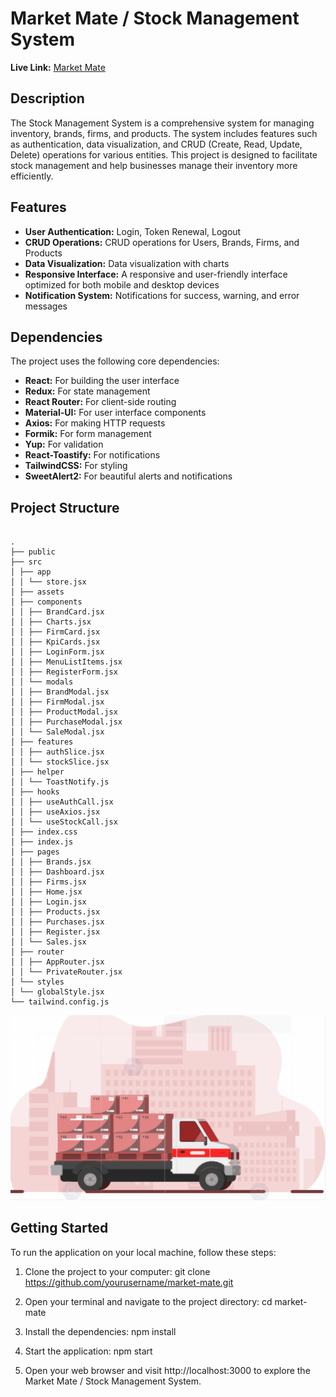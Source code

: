 # Market Mate / Stock Management System

**Live Link:** [Market Mate](https://market-mate-mfy.vercel.app/)

## Description
The Stock Management System is a comprehensive system for managing inventory, brands, firms, and products. The system includes features such as authentication, data visualization, and CRUD (Create, Read, Update, Delete) operations for various entities. This project is designed to facilitate stock management and help businesses manage their inventory more efficiently.

## Features
- **User Authentication:** Login, Token Renewal, Logout
- **CRUD Operations:** CRUD operations for Users, Brands, Firms, and Products
- **Data Visualization:** Data visualization with charts
- **Responsive Interface:** A responsive and user-friendly interface optimized for both mobile and desktop devices
- **Notification System:** Notifications for success, warning, and error messages

## Dependencies

The project uses the following core dependencies:
- **React:** For building the user interface
- **Redux:** For state management
- **React Router:** For client-side routing
- **Material-UI:** For user interface components
- **Axios:** For making HTTP requests
- **Formik:** For form management
- **Yup:** For validation
- **React-Toastify:** For notifications
- **TailwindCSS:** For styling
- **SweetAlert2:** For beautiful alerts and notifications

## Project Structure

````

.
├── public
├── src
│ ├── app
│ │ └── store.jsx
│ ├── assets
│ ├── components
│ │ ├── BrandCard.jsx
│ │ ├── Charts.jsx
│ │ ├── FirmCard.jsx
│ │ ├── KpiCards.jsx
│ │ ├── LoginForm.jsx
│ │ ├── MenuListItems.jsx
│ │ ├── RegisterForm.jsx
│ │ └── modals
│ │ ├── BrandModal.jsx
│ │ ├── FirmModal.jsx
│ │ ├── ProductModal.jsx
│ │ ├── PurchaseModal.jsx
│ │ └── SaleModal.jsx
│ ├── features
│ │ ├── authSlice.jsx
│ │ └── stockSlice.jsx
│ ├── helper
│ │ └── ToastNotify.js
│ ├── hooks
│ │ ├── useAuthCall.jsx
│ │ ├── useAxios.jsx
│ │ └── useStockCall.jsx
│ ├── index.css
│ ├── index.js
│ ├── pages
│ │ ├── Brands.jsx
│ │ ├── Dashboard.jsx
│ │ ├── Firms.jsx
│ │ ├── Home.jsx
│ │ ├── Login.jsx
│ │ ├── Products.jsx
│ │ ├── Purchases.jsx
│ │ ├── Register.jsx
│ │ └── Sales.jsx
│ ├── router
│ │ ├── AppRouter.jsx
│ │ └── PrivateRouter.jsx
│ └── styles
│ └── globalStyle.jsx
└── tailwind.config.js
````

<div>
   <img src="./src/assets/stockgif1.gif">
</div>


## Getting Started

To run the application on your local machine, follow these steps:

1. Clone the project to your computer:
   git clone https://github.com/yourusername/market-mate.git

2. Open your terminal and navigate to the project directory:
   cd market-mate

3. Install the dependencies:
   npm install

4. Start the application:
   npm start

5. Open your web browser and visit http://localhost:3000 to explore the Market Mate / Stock Management System.
